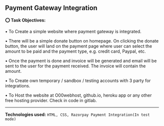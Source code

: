 ## Payment Gateway Integration

**⭕ Task Objectives:**

• To Create a simple website where payment gateway is integrated.

• There will be a simple donate button on homepage. On clicking the donate button, the user will land on the payment page where user can select the amount to be paid and the payment type, e.g. credit card, Paypal, etc.

• Once the payment is done and invoice will be generated and email will be sent to the user for the payment received. The invoice will contain the amount.

• To Create own temporary / sandbox / testing accounts with 3 party for integrations.

• To Host the website at O00webhost, github.io, heroku app or any other free hosting provider. Check in code in gitlab.

---

**Technologies used:** `HTML, CSS, Razorpay Payment Integration(In test mode)`
